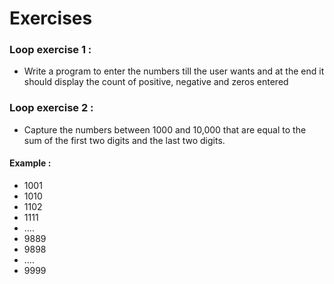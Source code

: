 # Exercises

### Loop exercise 1 :

- Write a program to enter the numbers till the user wants and at the end it should display the count of positive,
  negative and zeros entered

### Loop exercise 2 :

- Capture the numbers between 1000 and 10,000 that are equal to the sum of the first two digits and the last two digits.

#### Example :

* 1001
* 1010
* 1102
* 1111
* ....
* 9889
* 9898
* ....
* 9999